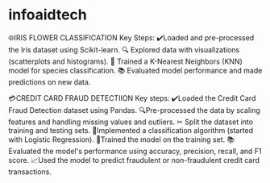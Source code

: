 # infoaidtech
🌐IRIS FLOWER CLASSIFICATION 
Key Steps:
✔️Loaded and pre-processed the Iris dataset using Scikit-learn.
🔍 Explored data with visualizations (scatterplots and histograms).
🤖 Trained a K-Nearest Neighbors (KNN) model for species classification.
📚 Evaluated model performance and made predictions on new data.





💳CREDIT CARD  FRAUD DETECTIION 
Key steps:
✔️Loaded the Credit Card Fraud Detection dataset using Pandas.
🔍Pre-processed the data by scaling features and handling missing values and outliers.
✂ Split the dataset into training and testing sets.
🚀Implemented a classification algorithm (started with Logistic Regression).
🤖Trained the model on the training set.
📚Evaluated the model's performance using accuracy, precision, recall, and F1 score.
📈Used the model to predict fraudulent or non-fraudulent credit card transactions.
